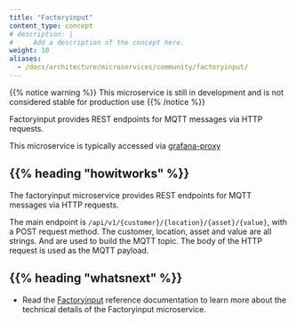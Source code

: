 ```yaml
---
title: "Factoryinput"
content_type: concept
# description: |
#     Add a description of the concept here.
weight: 10
aliases:
  - /docs/architecture/microservices/community/factoryinput/
---
```


<!-- overview -->

{{% notice warning %}}
This microservice is still in development and is not considered stable for production use
{{% /notice %}}

Factoryinput provides REST endpoints for MQTT messages via HTTP requests.

This microservice is typically accessed via [grafana-proxy](/docs/architecture/microservices/community/grafana-proxy)

<!-- body -->

## {{% heading "howitworks" %}}

The factoryinput microservice provides REST endpoints for MQTT messages via HTTP requests.

The main endpoint is `/api/v1/{customer}/{location}/{asset}/{value}`, with a POST
request method. The customer, location, asset and value are all strings. And are
used to build the MQTT topic. The body of the HTTP request is used as the MQTT
payload.

<!-- Optional section; add links to information related to this topic. -->

## {{% heading "whatsnext" %}}

- Read the [Factoryinput](/docs/reference/microservices/factoryinput/) reference
  documentation to learn more about the technical details of the Factoryinput
  microservice.
